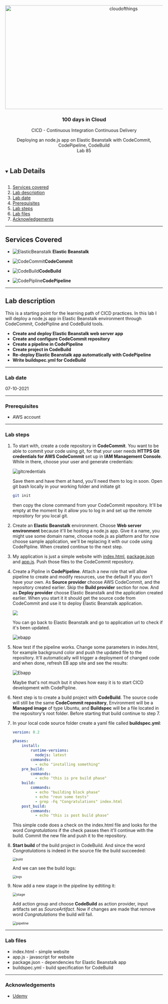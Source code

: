 <br />

<p align="center">
  <a href="img/">
    <img src="https://github.com/CloudedThings/100-Days-in-Cloud/blob/main/Labs/87-Create-API-based-visitors-counter/img" alt="cloudofthings" width="741" height="332">
  </a>

  <h3 align="center">100 days in Cloud</h3>

<p align="center">
    CICD - Continuous Integration Continuous Delivery
</p>  
<p align="center">
    Deploying an node.js app on Elastic Beanstalk with CodeCommit, CodePipeline, CodeBuild
    <br />
    Lab 85
    <br />
  </p>



</p>

<details open="open">
  <summary><h2 style="display: inline-block">Lab Details</h2></summary>
  <ol>
    <li><a href="#services-covered">Services covered</a>
    <li><a href="#lab-description">Lab description</a></li>
    </li>
    <li><a href="#lab-date">Lab date</a></li>
    <li><a href="#prerequisites">Prerequisites</a></li>    
    <li><a href="#lab-steps">Lab steps</a></li>
    <li><a href="#lab-files">Lab files</a></li>
    <li><a href="#acknowledgements">Acknowledgements</a></li>
  </ol>
</details>

---

## Services Covered
*  ![ElasticBeanstalk](https://github.com/CloudedThings/100-Days-in-Cloud/blob/main/images/ElasticBeanstalk.png) **Elastic Beanstalk**

* ![CodeCommit](https://github.com/CloudedThings/100-Days-in-Cloud/blob/main/images/CodeCommit.png)**CodeCommit**

* ![CodeBuild](https://github.com/CloudedThings/100-Days-in-Cloud/blob/main/images/CodeBuild.png)**CodeBuild**
* ![CodePipline](https://github.com/CloudedThings/100-Days-in-Cloud/blob/main/images/CodePipline.png)**CodePipeline**

---

## Lab description
This is a starting point for the learning path of CICD practices. In this lab I will deploy a node.js app in Elastic Beanstalk environment through CodeCommit, CodePipline and CodeBuild tools.


* **Create and deploy Elastic Beanstalk web server app**
* **Create and configure CodeCommit repository**
* **Create a pipeline in CodePipeline**
* **Create project in CodeBuild**
* **Re-deploy Elastic Beanstalk app automatically with CodePipeline**
* **Write buildspec.yml for CodeBuild**

---

### Lab date
07-10-2021

---

### Prerequisites
* AWS account

---

### Lab steps
1. To start with, create a code repository in **CodeCommit**. You want to be able to commit your code using git, for that your user needs **HTTPS Git credentials for AWS CodeCommit** set up in **IAM Management Console**. While in there, choose your user and generate credentials:

   ![gitcredentials](img/gitcredentials.png)

   Save them and have them at hand, you'll need them to log in soon. Open git bash locally in your working folder and initiate git

   ```bash
   git init
   ```

   then copy the clone command from your CodeCommit repository. It'll be empty at the moment by it allow you to log in and set up the remote repository  for you local git.

2. Create an **Elastic Beanstalk** environment. Choose **Web server environment** because it'll be hosting a node.js app. Give it a name, you might use some domain name, choose node.js as platform and for now choose sample application, we'll be replacing it with our code using CodePipline. When created continue to the next step.

3. My application is just a simple website with [index.html](./index.html), [package.json](./package.json) and [app.js](./app.js). Push those files to the CodeCommit repository. 

4. Create a Pipline in **CodePipeline**. Attach a new role that will allow pipeline to create and modify resources, use the default if you don't have your own. As **Source provider** choose AWS CodeCommit, and the repository created earlier. Skip the **Build provider** section for now. And as **Deploy provider** choose Elastic Beanstalk and the application created earlier. When you start it it should get the source code from CodeCommit and use it to deploy Elastic Beanstalk application.

   ![](img/pipline.png)

   You can go back to Elastic Beanstalk and go to application url to check if it's been updated.

   ![ebapp](img/ebapp.png)

5. Now test if the pipeline works. Change some parameters in index.html, for example background color and push the updated file to the repository. It'll automatically will trigger a deployment of changed code and when done, refresh EB app site and see the results:

   ![Ebapp](img/ebappafter.png)

   Maybe that's not much but it shows how easy it is to start CICD development with CodePipline.
   
6. Next step is to create a build project with **CodeBuild**. The source code will still be the same **CodeCommit repository**, Environment will be a **Managed image** of type Ubuntu, and **Buildspec** will be a file located in the repository's root folder. Before starting that build continue to step 7.

7. In your local code source folder create a yaml file called **buildspec.yml**:

   ```yaml
   version: 0.2
   
   phases:
       install:
           runtime-versions:
             nodejs: latest
           commands:
             - echo "installing something"
       pre_build:
           commands:
             - echo "this is pre build phase"
       build:
           commands:
             - echo "building block phase"
             - echo "reun some tests"
             - grep -Fq "Congratulations" index.html
       post_build:
           commands:
             - echo "this is post build phase"
   ```

   This simple code does a check on the index.html file and looks for the word *Congratulations*  if the check passes then it'll continue with the build. Commit the new file and push it to the repository.

8. **Start build** of the build project in CodeBuild. And since the word *Congratulations* is indeed in the source file the build succeeded:

   <img src="img/buildok.png" alt="build" style="zoom:67%;" />

   

   And we can see the build logs:

   <img src="img/buildcommands.png" alt="logs" style="zoom:67%;" />

9. Now add a new stage in the pipeline by edtiting it:

   <img src="img/newstage.png" alt="stage" style="zoom:75%;" />

   Add action group and choose **CodeBuild** as action provider, input artifacts set as *SourceArtifact*. Now if changes are made that remove word *Congratulations* the build will fail. 

   <img src="img/finalpipeline.png" alt="pipeline" style="zoom:75%;" />

   


---
### Lab files

* index.html - simple website
* app.js - javascript for website
* package.json - dependencies for Elastic Beanstalk app
* buildspec.yml - build specification for CodeBuild

---

### Acknowledgements

* [Udemy](https://www.udemy.com/course/aws-certified-developer-associate-dva-c01/learn/lecture/19729994#overview)

